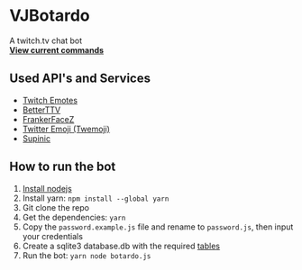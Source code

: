 # VJBotardo

A twitch.tv chat bot  
[__View current commands__](https://gist.github.com/VJ-Duardo/ee90088cb8b8aeec623a6092eaaa38bb)  

## Used API's and Services
* [Twitch Emotes](https://twitchemotes.com/apidocs)
* [BetterTTV](https://betterttv.com/)
* [FrankerFaceZ](https://frankerfacez.com/developers)
* [Twitter Emoji (Twemoji)](https://github.com/twitter/twemoji)
* [Supinic](https://supinic.com/api/)

## How to run the bot
1. [Install nodejs](https://github.com/nodesource/distributions/blob/master/README.md#installation-instructions)
2. Install yarn: `npm install --global yarn`
3. Git clone the repo
4. Get the dependencies: `yarn`
5. Copy the `password.example.js` file and rename to `password.js`, then input your credentials
6. Create a sqlite3 database.db with the required [tables](https://gist.github.com/VJ-Duardo/f605e10c8063d34f5169d02fd640f70c)
7. Run the bot: `yarn node botardo.js`
